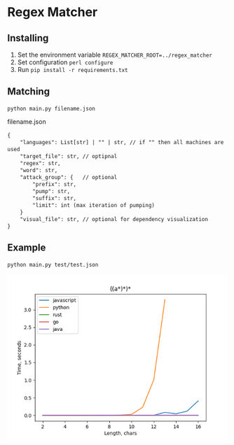 # Regex Matcher

## Installing
1. Set the environment variable `REGEX_MATCHER_ROOT=../regex_matcher`
2. Set configuration `perl configure`
3. Run `pip install -r requirements.txt`

## Matching
```
python main.py filename.json
```

filename.json
```
{
    "languages": List[str] | "" | str, // if "" then all machines are used
    "target_file": str, // optipnal
    "regex": str,
    "word": str,
    "attack_group": {   // optional 
        "prefix": str,
        "pump": str,
        "suffix": str,
        "limit": int (max iteration of pumping)
    }
    "visual_file": str, // optional for dependency visualization
}
```

## Example
```
python main.py test/test.json
```
<p align="center">
    <img src="test/visual.png"/>
</p>